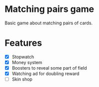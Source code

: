 # Matching pairs game

Basic game about matching pairs of cards.

# Features
 - [x] Stopwatch
 - [x] Money system
 - [x] Boosters to reveal some part of field
 - [x] Watching ad for doubling reward
 - [ ] Skin shop
